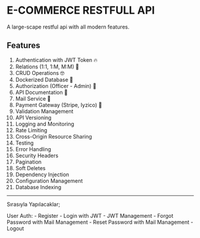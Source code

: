 # E-COMMERCE RESTFULL API
A large-scape restful api with all modern features.

## Features
1. Authentication with JWT Token 🔥
2. Relations (1:1, 1:M, M:M) 🤯
3. CRUD Operations 🤓
4. Dockerized Database 🚀
5. Authorization (Officer - Admin) 🔐
6. API Documentation  📘
7. Mail Service 📧
8. Payment Gateway (Stripe, Iyzico) 💸
9. Validation Management 
10. API Versioning
11. Logging and Monitoring
12. Rate Limiting
13. Cross-Origin Resource Sharing
14. Testing
15. Error Handling
16. Security Headers
17. Pagination
18. Soft Deletes
19. Dependency Injection
20. Configuration Management
21. Database Indexing


*******
Sırasıyla Yapılacaklar;

User Auth:
    - Register
    - Login with JWT
    - JWT Management
    - Forgot Password with Mail Management
    - Reset Password with Mail Management
    - Logout
